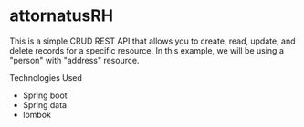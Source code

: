 # attornatusRH 
This is a simple CRUD REST API that allows you to create, read, update, and delete records for a specific resource. In this example, we will be using a "person" with "address" resource.

Technologies Used
- Spring boot
- Spring data
- lombok
